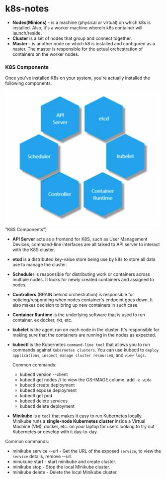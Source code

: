 # k8s-notes
 - **Nodes(Minions)** - is a machine (physical or virtual) on which k8s is installed. Also, it's a worker machine wherein k8s container will launch/reside.
 - **Cluster** is a set of nodes that group and connect together.
 - **Master** - is another node on which k8 is installed and configured as a naster. The master is responsible for the actual orchestration of containers on the worker nodes.
 
 ### K8S Components
 Once you've installed K8s on your system, you're actually installed the following components.
 
 ![k8S components](./images/k8s-component.jpg )"K8S Components")
  
  - **API Server** acts as a frontend for K8S, such as User Management Devices, command-line interfaces are all talked to API server to interact with the K8S cluster. 
  - **etcd** is a distributed key-value store being use by k8s to store all data use to manage the cluster.
  - **Scheduler** is responsible for distributing work or containers across multiple nodes. It looks for newly created containers and assigned to nodes.
  - **Controllers** (BRAIN behind orchestration) is responsible for noticing/responding when nodes container's endpoint goes down. It also makes decision to bring up new containers in such case.
  - **Container Runtime** is the underlying software that is used to run container. ex docker, rkt, etc.
  - **kubelet** is the agent run on each node in the cluster. It's responsible for making sure that the containers are running in the nodes as expected.
 
 - **kubectl**  is the Kubernetes `command-line tool` that allows you to run commands against `Kubernetes clusters`. You can use kubectl to `deploy applications`, `inspect`, `manage cluster resource`s, and `view logs`.
 
   Common commands:
    - kubectl version --client
    - kubectl get nodes   // to view the OS-IMAGE column, add `-o wide`
    - kubectl create deployment
    - kubectl expose deployment
    - kubectl get pod
    - kubectl delete services <service-name>
    - kubectl delete deployment <deployment-name>
    
  
 - **Minikube** is a `tool` that makes it easy to run Kubernetes locally. Minikube runs a **single-node Kubernetes cluster** inside a Virtual Machine (VM), docker, etc. on your laptop for users looking to try out Kubernetes or develop with it day-to-day.

  Common commands:
   - minikube service <service-name> --url - Get the URL of the exposed `service`, to view the `service` details, remove --url.
   - minukube start - start minikube and create cluster.
   - minikube stop - Stop the local Minikube cluster.
   - minikube delete - Delete the local Minikube cluster.
